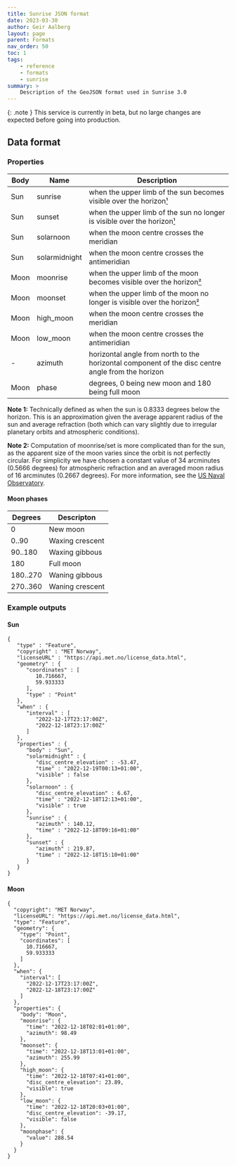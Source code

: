 ```yaml
---
title: Sunrise JSON format
date: 2023-03-30
author: Geir Aalberg
layout: page
parent: Formats
nav_order: 50
toc: 1
tags:
    - reference
    - formats
    - sunrise
summary: >
    Description of the GeoJSON format used in Sunrise 3.0
---
```


{: .note }
This service is currently in beta, but no large changes are expected before going into production.

## Data format

### Properties

|Body|Name|Description|
|----|----|-----------|
|Sun |sunrise|when the upper limb of the sun becomes visible over the horizon[¹](#prop1)|
|Sun |sunset|when the upper limb of the sun no longer is visible over the horizon[¹](#prop1)|
|Sun |solarnoon|when the moon centre crosses the meridian|
|Sun |solarmidnight|when the moon centre crosses the antimeridian|
|Moon|moonrise|when the upper limb of the moon becomes visible over the horizon[²](#prop2)|
|Moon|moonset|when the upper limb of the moon no longer is visible over the horizon[²](#prop2)|
|Moon|high_moon|when the moon centre crosses the meridian|
|Moon|low_moon|when the moon centre crosses the antimeridian|
| -  |azimuth|horizontal angle from north to the horizontal component of the disc centre angle from the horizon
|Moon|phase|degrees, 0 being new moon and 180 being full moon|

<b id="prop1">Note 1:</b> Technically defined as when the sun is 0.8333 degrees below the horizon.
This is an approximation given the average apparent radius of the sun and
average refraction (both which can vary slightly due to irregular planetary
orbits and atmospheric conditions).

<b id="prop2">Note 2:</b> Computation of moonrise/set is more complicated than for the sun, as
the apparent size of the moon varies since the orbit is not perfectly circular.
For simplicity we have chosen a constant value of 34 arcminutes (0.5666 degrees)
for atmospheric refraction and an averaged moon radius of 16 arcminutes (0.2667
degrees). For more information, see the [US Naval
Observatory](https://aa.usno.navy.mil/faq/RST_defs).

#### Moon phases

|Degrees |Descripton|
|--------|----------|
|  0     |New moon|
|  0..90 |Waxing crescent|
| 90..180|Waxing gibbous |
| 180    |Full moon      |
|180..270|Waning gibbous |
|270..360|Waning crescent|

### Example outputs

#### Sun

    {
       "type" : "Feature",
       "copyright" : "MET Norway",
       "licenseURL" : "https://api.met.no/license_data.html",
       "geometry" : {
          "coordinates" : [
             10.716667,
             59.933333
          ],
          "type" : "Point"
       },
       "when" : {
          "interval" : [
             "2022-12-17T23:17:00Z",
             "2022-12-18T23:17:00Z"
          ]
       },
       "properties" : {
          "body" : "Sun",
          "solarmidnight" : {
             "disc_centre_elevation" : -53.47,
             "time" : "2022-12-19T00:13+01:00",
             "visible" : false
          },
          "solarnoon" : {
             "disc_centre_elevation" : 6.67,
             "time" : "2022-12-18T12:13+01:00",
             "visible" : true
          },
          "sunrise" : {
             "azimuth" : 140.12,
             "time" : "2022-12-18T09:16+01:00"
          },
          "sunset" : {
             "azimuth" : 219.87,
             "time" : "2022-12-18T15:10+01:00"
          }
       }
    }

#### Moon

    {
      "copyright": "MET Norway",
      "licenseURL": "https://api.met.no/license_data.html",
      "type": "Feature",
      "geometry": {
        "type": "Point",
        "coordinates": [
          10.716667,
          59.933333
        ]
      },
      "when": {
        "interval": [
          "2022-12-17T23:17:00Z",
          "2022-12-18T23:17:00Z"
        ]
      },
      "properties": {
        "body": "Moon",
        "moonrise": {
          "time": "2022-12-18T02:01+01:00",
          "azimuth": 98.49
        },
        "moonset": {
          "time": "2022-12-18T13:01+01:00",
          "azimuth": 255.99
        },
        "high_moon": {
          "time": "2022-12-18T07:41+01:00",
          "disc_centre_elevation": 23.89,
          "visible": true
        },
        "low_moon": {
          "time": "2022-12-18T20:03+01:00",
          "disc_centre_elevation": -39.17,
          "visible": false
        },
        "moonphase": {
          "value": 288.54
        }
      }
    }
